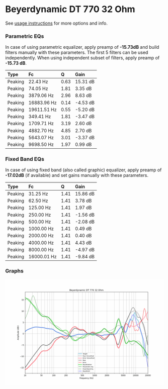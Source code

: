 # Beyerdynamic DT 770 32 Ohm
See [usage instructions](https://github.com/jaakkopasanen/AutoEq#usage) for more options and info.

### Parametric EQs
In case of using parametric equalizer, apply preamp of **-15.73dB** and build filters manually
with these parameters. The first 5 filters can be used independently.
When using independent subset of filters, apply preamp of **-15.73 dB**.

| Type    | Fc          |    Q | Gain     |
|:--------|:------------|:-----|:---------|
| Peaking | 22.43 Hz    | 0.63 | 15.31 dB |
| Peaking | 74.05 Hz    | 1.81 | 3.35 dB  |
| Peaking | 3879.06 Hz  | 2.96 | 8.63 dB  |
| Peaking | 16883.96 Hz | 0.14 | -4.53 dB |
| Peaking | 19611.51 Hz | 0.55 | -5.20 dB |
| Peaking | 349.41 Hz   | 1.81 | -3.47 dB |
| Peaking | 1709.71 Hz  | 3.19 | 2.60 dB  |
| Peaking | 4882.70 Hz  | 4.85 | 2.70 dB  |
| Peaking | 5643.07 Hz  | 3.01 | -3.37 dB |
| Peaking | 9698.50 Hz  | 1.97 | 0.99 dB  |

### Fixed Band EQs
In case of using fixed band (also called graphic) equalizer, apply preamp of **-17.02dB**
(if available) and set gains manually with these parameters.

| Type    | Fc          |    Q | Gain     |
|:--------|:------------|:-----|:---------|
| Peaking | 31.25 Hz    | 1.41 | 15.86 dB |
| Peaking | 62.50 Hz    | 1.41 | 3.78 dB  |
| Peaking | 125.00 Hz   | 1.41 | 1.97 dB  |
| Peaking | 250.00 Hz   | 1.41 | -1.56 dB |
| Peaking | 500.00 Hz   | 1.41 | -2.08 dB |
| Peaking | 1000.00 Hz  | 1.41 | 0.49 dB  |
| Peaking | 2000.00 Hz  | 1.41 | 0.40 dB  |
| Peaking | 4000.00 Hz  | 1.41 | 4.43 dB  |
| Peaking | 8000.00 Hz  | 1.41 | -4.97 dB |
| Peaking | 16000.01 Hz | 1.41 | -9.84 dB |

### Graphs
![](./Beyerdynamic%20DT%20770%2032%20Ohm.png)
